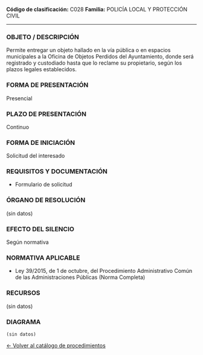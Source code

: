 
**Código de clasificación:** C028
**Familia:** POLICÍA LOCAL Y PROTECCIÓN CIVIL

---

### OBJETO / DESCRIPCIÓN

Permite entregar un objeto hallado en la vía pública o en espacios municipales a la Oficina de Objetos Perdidos del Ayuntamiento, donde será registrado y custodiado hasta que lo reclame su propietario, según los plazos legales establecidos.

### FORMA DE PRESENTACIÓN

Presencial

### PLAZO DE PRESENTACIÓN

Continuo

### FORMA DE INICIACIÓN

Solicitud del interesado

### REQUISITOS Y DOCUMENTACIÓN

- Formulario de solicitud

### ÓRGANO DE RESOLUCIÓN

(sin datos)

### EFECTO DEL SILENCIO

Según normativa

### NORMATIVA APLICABLE

- Ley 39/2015, de 1 de octubre, del Procedimiento Administrativo Común de las Administraciones Públicas (Norma Completa)

### RECURSOS

(sin datos)

### DIAGRAMA

```mermaid
(sin datos)
```

[← Volver al catálogo de procedimientos](../buscador.md)